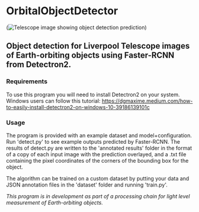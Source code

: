 # OrbitalObjectDetector

(![Telescope image showing object detection prediction](https://user-images.githubusercontent.com/65425526/131582315-55b94b91-521b-4f3f-a08f-3b0e5105d14a.png))

## Object detection for Liverpool Telescope images of Earth-orbiting objects using Faster-RCNN from Detectron2.

### Requirements

To use this program you will need to install Detectron2 on your system. Windows users can follow this tutorial:
https://dgmaxime.medium.com/how-to-easily-install-detectron2-on-windows-10-39186139101c

### Usage

The program is provided with an example dataset and model+configuration. Run 'detect.py' to see example outputs predicted by Faster-RCNN.
The results of detect.py are written to the 'annotated results' folder in the format of a copy of each input image with the prediction overlayed,
and a .txt file containing the pixel coordinates of the corners of the bounding box for the object.

The algorithm can be trained on a custom dataset by putting your data and JSON annotation files in the 'dataset' folder and running 'train.py'.

_This program is in development as part of a processing chain for light level measurement of Earth-orbiting objects._
